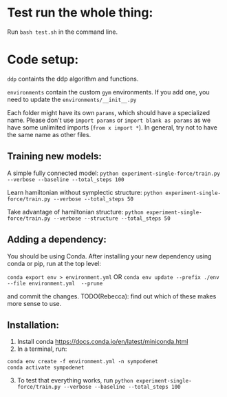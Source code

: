 # Test run the whole thing:
Run `bash test.sh` in the command line.

# Code setup:
`ddp` containts the ddp algorithm and functions.

`environments` contain the custom `gym` environments. If you add one, you need to update the `environments/__init__.py`

Each folder might have its own `params`, which should have a specialized name. Please don't use `import params` or 
`import blank as params` as we have some unlimited imports (`from x import *`). In general, try not to have the same name as other files.

## Training new models:
A simple fully connected model:
`python experiment-single-force/train.py --verbose --baseline --total_steps 100`

Learn hamiltonian without symplectic structure:
`python experiment-single-force/train.py --verbose --total_steps 50`

Take advantage of hamiltonian structure:
`python experiment-single-force/train.py --verbose --structure --total_steps 50`

## Adding a dependency:
You should be using Conda. After installing your new dependency using conda or pip, run at the top level:

`conda export env > environment.yml`
OR
`conda env update --prefix ./env --file environment.yml  --prune`

and commit the changes. TODO(Rebecca): find out which of these makes more sense to use.

## Installation:

1. Install conda https://docs.conda.io/en/latest/miniconda.html
2. In a terminal, run:
```
conda env create -f environment.yml -n sympodenet
conda activate sympodenet
```
3. To test that everything works, run
`python experiment-single-force/train.py --verbose --baseline --total_steps 100`
